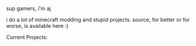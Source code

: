 sup gamers, i'm aj

i do a lot of minecraft modding and stupid projects. source, for better or for worse, is available here :)

Current Projects:
